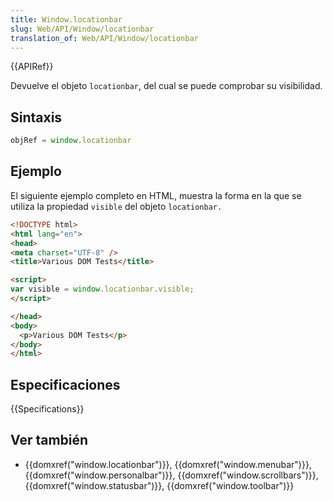 ```yaml
---
title: Window.locationbar
slug: Web/API/Window/locationbar
translation_of: Web/API/Window/locationbar
---
```


{{APIRef}}

Devuelve el objeto `locationbar`, del cual se puede comprobar su visibilidad.

## Sintaxis

```js
objRef = window.locationbar
```

## Ejemplo

El siguiente ejemplo completo en HTML, muestra la forma en la que se utiliza la propiedad `visible` del objeto `locationbar.`

```html
<!DOCTYPE html>
<html lang="en">
<head>
<meta charset="UTF-8" />
<title>Various DOM Tests</title>

<script>
var visible = window.locationbar.visible;
</script>

</head>
<body>
  <p>Various DOM Tests</p>
</body>
</html>
```

## Especificaciones

{{Specifications}}

## Ver también

- {{domxref("window.locationbar")}}, {{domxref("window.menubar")}}, {{domxref("window.personalbar")}}, {{domxref("window.scrollbars")}}, {{domxref("window.statusbar")}}, {{domxref("window.toolbar")}}
